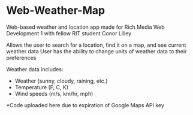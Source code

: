 # Web-Weather-Map

Web-based weather and location app made for Rich Media Web Development 1 with fellow RIT student Conor Lilley

Allows the user to search for a location, find it on a map, and see current weather data
User has the ability to change units of weather data to their preferences

Weather data includes:
- Weather (sunny, cloudy, raining, etc.)
- Temperature (F, C, K)
- Wind speeds (m/s, km/hr, mph)

*Code uploaded here due to expiration of Google Maps API key
